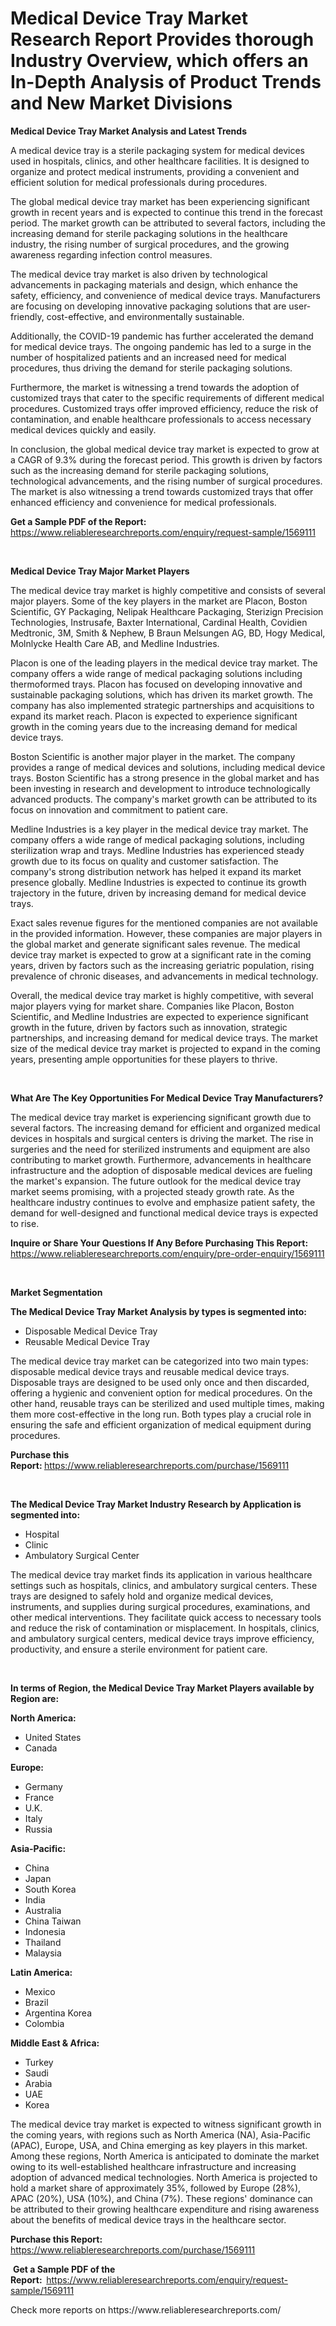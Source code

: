 <p><h1>Medical Device Tray Market Research Report Provides thorough Industry Overview, which offers an In-Depth Analysis of Product Trends and New Market Divisions</h1></p><p><strong>Medical Device Tray Market Analysis and Latest Trends</strong></p>
<p><p>A medical device tray is a sterile packaging system for medical devices used in hospitals, clinics, and other healthcare facilities. It is designed to organize and protect medical instruments, providing a convenient and efficient solution for medical professionals during procedures.</p><p>The global medical device tray market has been experiencing significant growth in recent years and is expected to continue this trend in the forecast period. The market growth can be attributed to several factors, including the increasing demand for sterile packaging solutions in the healthcare industry, the rising number of surgical procedures, and the growing awareness regarding infection control measures.</p><p>The medical device tray market is also driven by technological advancements in packaging materials and design, which enhance the safety, efficiency, and convenience of medical device trays. Manufacturers are focusing on developing innovative packaging solutions that are user-friendly, cost-effective, and environmentally sustainable.</p><p>Additionally, the COVID-19 pandemic has further accelerated the demand for medical device trays. The ongoing pandemic has led to a surge in the number of hospitalized patients and an increased need for medical procedures, thus driving the demand for sterile packaging solutions.</p><p>Furthermore, the market is witnessing a trend towards the adoption of customized trays that cater to the specific requirements of different medical procedures. Customized trays offer improved efficiency, reduce the risk of contamination, and enable healthcare professionals to access necessary medical devices quickly and easily.</p><p>In conclusion, the global medical device tray market is expected to grow at a CAGR of 9.3% during the forecast period. This growth is driven by factors such as the increasing demand for sterile packaging solutions, technological advancements, and the rising number of surgical procedures. The market is also witnessing a trend towards customized trays that offer enhanced efficiency and convenience for medical professionals.</p></p>
<p><strong>Get a Sample PDF of the Report:&nbsp;</strong> <a href="https://www.reliableresearchreports.com/enquiry/request-sample/1569111">https://www.reliableresearchreports.com/enquiry/request-sample/1569111</a></p>
<p>&nbsp;</p>
<p><strong>Medical Device Tray Major Market Players</strong></p>
<p><p>The medical device tray market is highly competitive and consists of several major players. Some of the key players in the market are Placon, Boston Scientific, GY Packaging, Nelipak Healthcare Packaging, Sterizign Precision Technologies, Instrusafe, Baxter International, Cardinal Health, Covidien Medtronic, 3M, Smith & Nephew, B Braun Melsungen AG, BD, Hogy Medical, Molnlycke Health Care AB, and Medline Industries.</p><p>Placon is one of the leading players in the medical device tray market. The company offers a wide range of medical packaging solutions including thermoformed trays. Placon has focused on developing innovative and sustainable packaging solutions, which has driven its market growth. The company has also implemented strategic partnerships and acquisitions to expand its market reach. Placon is expected to experience significant growth in the coming years due to the increasing demand for medical device trays.</p><p>Boston Scientific is another major player in the market. The company provides a range of medical devices and solutions, including medical device trays. Boston Scientific has a strong presence in the global market and has been investing in research and development to introduce technologically advanced products. The company's market growth can be attributed to its focus on innovation and commitment to patient care.</p><p>Medline Industries is a key player in the medical device tray market. The company offers a wide range of medical packaging solutions, including sterilization wrap and trays. Medline Industries has experienced steady growth due to its focus on quality and customer satisfaction. The company's strong distribution network has helped it expand its market presence globally. Medline Industries is expected to continue its growth trajectory in the future, driven by increasing demand for medical device trays.</p><p>Exact sales revenue figures for the mentioned companies are not available in the provided information. However, these companies are major players in the global market and generate significant sales revenue. The medical device tray market is expected to grow at a significant rate in the coming years, driven by factors such as the increasing geriatric population, rising prevalence of chronic diseases, and advancements in medical technology.</p><p>Overall, the medical device tray market is highly competitive, with several major players vying for market share. Companies like Placon, Boston Scientific, and Medline Industries are expected to experience significant growth in the future, driven by factors such as innovation, strategic partnerships, and increasing demand for medical device trays. The market size of the medical device tray market is projected to expand in the coming years, presenting ample opportunities for these players to thrive.</p></p>
<p>&nbsp;</p>
<p><strong>What Are The Key Opportunities For Medical Device Tray Manufacturers?</strong></p>
<p><p>The medical device tray market is experiencing significant growth due to several factors. The increasing demand for efficient and organized medical devices in hospitals and surgical centers is driving the market. The rise in surgeries and the need for sterilized instruments and equipment are also contributing to market growth. Furthermore, advancements in healthcare infrastructure and the adoption of disposable medical devices are fueling the market's expansion. The future outlook for the medical device tray market seems promising, with a projected steady growth rate. As the healthcare industry continues to evolve and emphasize patient safety, the demand for well-designed and functional medical device trays is expected to rise.</p></p>
<p><strong>Inquire or Share Your Questions If Any Before Purchasing This Report:</strong> <a href="https://www.reliableresearchreports.com/enquiry/pre-order-enquiry/1569111">https://www.reliableresearchreports.com/enquiry/pre-order-enquiry/1569111</a></p>
<p>&nbsp;</p>
<p><strong>Market Segmentation</strong></p>
<p><strong>The Medical Device Tray Market Analysis by types is segmented into:</strong></p>
<p><ul><li>Disposable Medical Device Tray</li><li>Reusable Medical Device Tray</li></ul></p>
<p><p>The medical device tray market can be categorized into two main types: disposable medical device trays and reusable medical device trays. Disposable trays are designed to be used only once and then discarded, offering a hygienic and convenient option for medical procedures. On the other hand, reusable trays can be sterilized and used multiple times, making them more cost-effective in the long run. Both types play a crucial role in ensuring the safe and efficient organization of medical equipment during procedures.</p></p>
<p><strong>Purchase this Report:&nbsp;</strong><a href="https://www.reliableresearchreports.com/purchase/1569111">https://www.reliableresearchreports.com/purchase/1569111</a></p>
<p>&nbsp;</p>
<p><strong>The Medical Device Tray Market Industry Research by Application is segmented into:</strong></p>
<p><ul><li>Hospital</li><li>Clinic</li><li>Ambulatory Surgical Center</li></ul></p>
<p><p>The medical device tray market finds its application in various healthcare settings such as hospitals, clinics, and ambulatory surgical centers. These trays are designed to safely hold and organize medical devices, instruments, and supplies during surgical procedures, examinations, and other medical interventions. They facilitate quick access to necessary tools and reduce the risk of contamination or misplacement. In hospitals, clinics, and ambulatory surgical centers, medical device trays improve efficiency, productivity, and ensure a sterile environment for patient care.</p></p>
<p>&nbsp;</p>
<p><strong>In terms of Region, the Medical Device Tray Market Players available by Region are:</strong></p>
<p>
    <p> <strong> North America: </strong>
        <ul>
            <li>United States</li>
            <li>Canada</li>
        </ul>
        </p> 
    <p> <strong> Europe: </strong>
        <ul>
            <li>Germany</li>
            <li>France</li>
            <li>U.K.</li>
            <li>Italy</li>
            <li>Russia</li>
        </ul>
        </p> 
    <p> <strong> Asia-Pacific: </strong>
        <ul>
            <li>China</li>
            <li>Japan</li>
            <li>South Korea</li>
            <li>India</li>
            <li>Australia</li>
            <li>China Taiwan</li>
            <li>Indonesia</li>
            <li>Thailand</li>
            <li>Malaysia</li>
        </ul>
        </p> 
    <p> <strong> Latin America: </strong>
        <ul>
            <li>Mexico</li>
            <li>Brazil</li>
            <li>Argentina Korea</li>
            <li>Colombia</li>
        </ul>
        </p> 
    <p> <strong> Middle East & Africa: </strong>
        <ul>
            <li>Turkey</li>
            <li>Saudi</li>
            <li>Arabia</li>
            <li>UAE</li>
            <li>Korea</li>
        </ul>
    </p>
    </p>
<p><p>The medical device tray market is expected to witness significant growth in the coming years, with regions such as North America (NA), Asia-Pacific (APAC), Europe, USA, and China emerging as key players in this market. Among these regions, North America is anticipated to dominate the market owing to its well-established healthcare infrastructure and increasing adoption of advanced medical technologies. North America is projected to hold a market share of approximately 35%, followed by Europe (28%), APAC (20%), USA (10%), and China (7%). These regions' dominance can be attributed to their growing healthcare expenditure and rising awareness about the benefits of medical device trays in the healthcare sector.</p></p>
<p><strong>Purchase this Report: </strong><a href="https://www.reliableresearchreports.com/purchase/1569111">https://www.reliableresearchreports.com/purchase/1569111</a></p>
<p>&nbsp;<strong>Get a Sample PDF of the Report:&nbsp;&nbsp;</strong><a href="https://www.reliableresearchreports.com/enquiry/request-sample/1569111">https://www.reliableresearchreports.com/enquiry/request-sample/1569111</a></p>
<p><strong></strong></p>
<p>Check more reports on https://www.reliableresearchreports.com/</p>